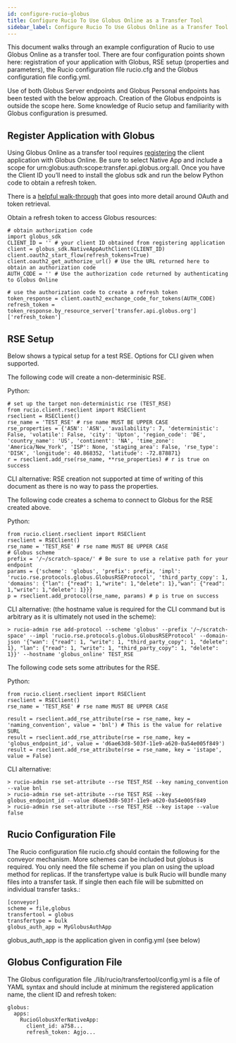```yaml
---
id: configure-rucio-globus
title: Configure Rucio To Use Globus Online as a Transfer Tool
sidebar_label: Configure Rucio To Use Globus Online as a Transfer Tool
---
```


This document walks through an example configuration of Rucio to use Globus Online as a transfer tool. There are four configuration points shown here: registration of your application with Globus, RSE setup (properties and parameters), the Rucio configuration file rucio.cfg and the Globus configuration file config.yml.

Use of both Globus Server endpoints and Globus Personal endpoints has been tested with the below approach.  Creation of the Globus endpoints is outside the scope here.  Some knowledge of Rucio setup and familiarity with Globus configuration is presumed.

## Register Application with Globus

Using Globus Online as a transfer tool requires [registering](https://developers.globus.org) the client application with Globus Online.  Be sure to select Native App and include a scope for urn:globus:auth:scope:transfer.api.globus.org:all.  Once you have the Client ID you’ll need to install the globus sdk and run the below Python code to obtain a refresh token.

There is a [helpful walk-through](https://globus-sdk-python.readthedocs.io/en/stable/tutorial/) that goes into more detail around OAuth and token retrieval.

Obtain a refresh token to access Globus resources:

```
# obtain authorization code
import globus_sdk
CLIENT_ID = '' # your client ID obtained from registering application
client = globus_sdk.NativeAppAuthClient(CLIENT_ID)
client.oauth2_start_flow(refresh_tokens=True)
client.oauth2_get_authorize_url() # Use the URL returned here to obtain an authorization code
AUTH_CODE = '' # Use the authorization code returned by authenticating to Globus Online

# use the authorization code to create a refresh token
token_response = client.oauth2_exchange_code_for_tokens(AUTH_CODE)
refresh_token = token_response.by_resource_server['transfer.api.globus.org']['refresh_token']
```

## RSE Setup

Below shows a typical setup for a test RSE.  Options for CLI given when supported.

The following code will create a non-determinisic RSE.

Python:

```
# set up the target non-deterministic rse (TEST_RSE)
from rucio.client.rseclient import RSEClient
rseclient = RSEClient()
rse_name = 'TEST_RSE' # rse name MUST BE UPPER CASE
rse_properties = {'ASN': 'ASN', 'availability': 7, 'deterministic': False, 'volatile': False, 'city': 'Upton', 'region_code': 'DE', 'country_name': 'US', 'continent': 'NA', 'time_zone': 'America/New_York', 'ISP': None, 'staging_area': False, 'rse_type': 'DISK', 'longitude': 40.868352, 'latitude': -72.878871}
r = rseclient.add_rse(rse_name, **rse_properties) # r is true on success
```

CLI alternative: RSE creation not supported at time of writing of this document as there is no way to pass the properties.

The following code creates a schema to connect to Globus for the RSE created above.

Python:

```
from rucio.client.rseclient import RSEClient
rseclient = RSEClient()
rse_name = 'TEST_RSE' # rse name MUST BE UPPER CASE
# Globus scheme
prefix = '/~/scratch-space/' # Be sure to use a relative path for your endpoint
params = {'scheme': 'globus', 'prefix': prefix, 'impl': 'rucio.rse.protocols.globus.GlobusRSEProtocol', 'third_party_copy': 1, 'domains': {"lan": {"read": 1,"write": 1,"delete": 1},"wan": {"read": 1,"write": 1,"delete": 1}}}
p = rseclient.add_protocol(rse_name, params) # p is true on success
```

CLI alternative: (the hostname value is required for the CLI command but is arbitrary as it is ultimately not used in the scheme):

```
> rucio-admin rse add-protocol --scheme 'globus' --prefix '/~/scratch-space' --impl 'rucio.rse.protocols.globus.GlobusRSEProtocol' --domain-json '{"wan": {"read": 1, "write": 1, "third_party_copy": 1, "delete": 1}, "lan": {"read": 1, "write": 1, "third_party_copy": 1, "delete": 1}}' --hostname 'globus_online' TEST_RSE
```

The following code sets some attributes for the RSE.

Python:

```
from rucio.client.rseclient import RSEClient
rseclient = RSEClient()
rse_name = 'TEST_RSE' # rse name MUST BE UPPER CASE

result = rseclient.add_rse_attribute(rse = rse_name, key = 'naming_convention', value = 'bnl') # This is the value for relative SURL
result = rseclient.add_rse_attribute(rse = rse_name, key = 'globus_endpoint_id', value = 'd6ae63d8-503f-11e9-a620-0a54e005f849')
result = rseclient.add_rse_attribute(rse = rse_name, key = 'istape', value = False)
```

CLI alternative:

```
> rucio-admin rse set-attribute --rse TEST_RSE --key naming_convention --value bnl
> rucio-admin rse set-attribute --rse TEST_RSE --key globus_endpoint_id --value d6ae63d8-503f-11e9-a620-0a54e005f849
> rucio-admin rse set-attribute --rse TEST_RSE --key istape --value false
```

## Rucio Configuration File

The Rucio configuration file rucio.cfg should contain the following for the conveyor mechanism.  More schemes can be included but globus is required.  You only need the file scheme if you plan on using the upload method for replicas.  If the transfertype value is bulk Rucio will bundle many files into a transfer task.  If single then each file will be submitted on individual transfer tasks.:

```
[conveyor]
scheme = file,globus
transfertool = globus
transfertype = bulk
globus_auth_app = MyGlobusAuthApp
```

globus_auth_app is the application given in config.yml (see below)

## Globus Configuration File

The Globus configuration file ./lib/rucio/transfertool/config.yml is a file of YAML syntax and should include at minimum the registered application name, the client ID and refresh token:

```
globus:
  apps:
    RucioGlobusXferNativeApp:
      client_id: a758...
      refresh_token: Agjo...
```

